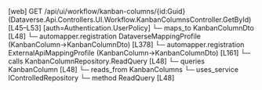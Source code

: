 [web] GET /api/ui/workflow/kanban-columns/{id:Guid}  (Dataverse.Api.Controllers.UI.Workflow.KanbanColumnsController.GetById)  [L45–L53] [auth=Authentication.UserPolicy]
  └─ maps_to KanbanColumnDto [L48]
    └─ automapper.registration DataverseMappingProfile (KanbanColumn->KanbanColumnDto) [L378]
    └─ automapper.registration ExternalApiMappingProfile (KanbanColumn->KanbanColumnDto) [L161]
  └─ calls KanbanColumnRepository.ReadQuery [L48]
  └─ queries KanbanColumn [L48]
    └─ reads_from KanbanColumns
  └─ uses_service IControlledRepository<KanbanColumn>
    └─ method ReadQuery [L48]

